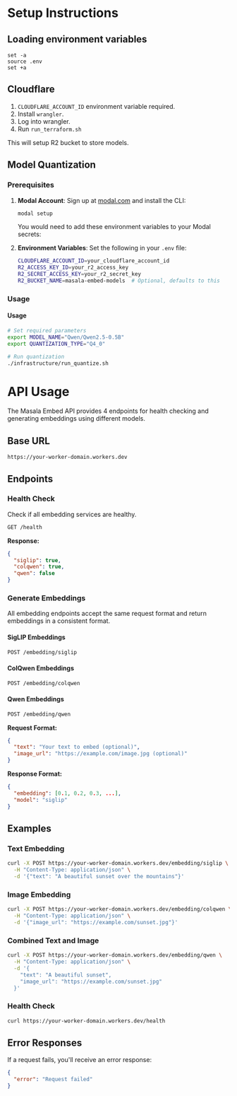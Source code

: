 # Setup Instructions

## Loading environment variables

```
set -a
source .env
set +a
```

## Cloudflare

1. `CLOUDFLARE_ACCOUNT_ID` environment variable required.
2. Install `wrangler`.
3. Log into wrangler.
4. Run `run_terraform.sh`

This will setup R2 bucket to store models.

## Model Quantization

### Prerequisites

1. **Modal Account**: Sign up at [modal.com](https://modal.com) and install the CLI:

   ```bash
   modal setup
   ```

   You would need to add these environment variables to your Modal secrets:

2. **Environment Variables**: Set the following in your `.env` file:
   ```bash
   CLOUDFLARE_ACCOUNT_ID=your_cloudflare_account_id
   R2_ACCESS_KEY_ID=your_r2_access_key
   R2_SECRET_ACCESS_KEY=your_r2_secret_key
   R2_BUCKET_NAME=masala-embed-models  # Optional, defaults to this
   ```

### Usage

#### Usage

```bash
# Set required parameters
export MODEL_NAME="Qwen/Qwen2.5-0.5B"
export QUANTIZATION_TYPE="Q4_0"

# Run quantization
./infrastructure/run_quantize.sh
```

# API Usage

The Masala Embed API provides 4 endpoints for health checking and generating embeddings using different models.

## Base URL

```
https://your-worker-domain.workers.dev
```

## Endpoints

### Health Check

Check if all embedding services are healthy.

```bash
GET /health
```

**Response:**

```json
{
  "siglip": true,
  "colqwen": true,
  "qwen": false
}
```

### Generate Embeddings

All embedding endpoints accept the same request format and return embeddings in a consistent format.

#### SigLIP Embeddings

```bash
POST /embedding/siglip
```

#### ColQwen Embeddings

```bash
POST /embedding/colqwen
```

#### Qwen Embeddings

```bash
POST /embedding/qwen
```

**Request Format:**

```json
{
  "text": "Your text to embed (optional)",
  "image_url": "https://example.com/image.jpg (optional)"
}
```

**Response Format:**

```json
{
  "embedding": [0.1, 0.2, 0.3, ...],
  "model": "siglip"
}
```

## Examples

### Text Embedding

```bash
curl -X POST https://your-worker-domain.workers.dev/embedding/siglip \
  -H "Content-Type: application/json" \
  -d '{"text": "A beautiful sunset over the mountains"}'
```

### Image Embedding

```bash
curl -X POST https://your-worker-domain.workers.dev/embedding/colqwen \
  -H "Content-Type: application/json" \
  -d '{"image_url": "https://example.com/sunset.jpg"}'
```

### Combined Text and Image

```bash
curl -X POST https://your-worker-domain.workers.dev/embedding/qwen \
  -H "Content-Type: application/json" \
  -d '{
    "text": "A beautiful sunset",
    "image_url": "https://example.com/sunset.jpg"
  }'
```

### Health Check

```bash
curl https://your-worker-domain.workers.dev/health
```

## Error Responses

If a request fails, you'll receive an error response:

```json
{
  "error": "Request failed"
}
```
